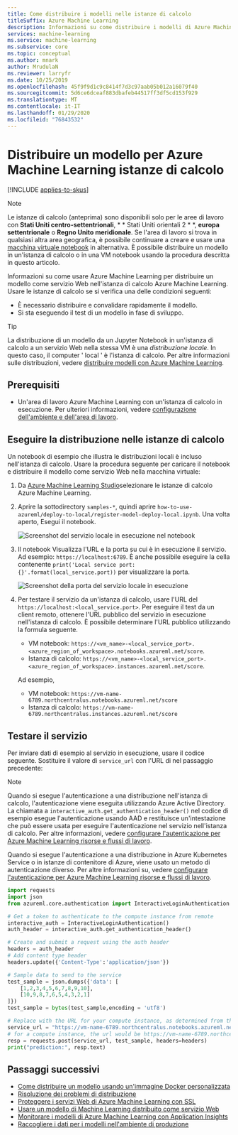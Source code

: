 ```yaml
---
title: Come distribuire i modelli nelle istanze di calcolo
titleSuffix: Azure Machine Learning
description: Informazioni su come distribuire i modelli di Azure Machine Learning come servizio Web usando le istanze di calcolo.
services: machine-learning
ms.service: machine-learning
ms.subservice: core
ms.topic: conceptual
ms.author: mnark
author: MrudulaN
ms.reviewer: larryfr
ms.date: 10/25/2019
ms.openlocfilehash: 45f9f9d1c9c8414f7d3c97aab05b012a16079f40
ms.sourcegitcommit: 5d6ce6dceaf883dbafeb44517ff3df5cd153f929
ms.translationtype: MT
ms.contentlocale: it-IT
ms.lasthandoff: 01/29/2020
ms.locfileid: "76843532"
---
```

# <a name="deploy-a-model-to-azure-machine-learning-compute-instances"></a>Distribuire un modello per Azure Machine Learning istanze di calcolo

[!INCLUDE [applies-to-skus](../../includes/aml-applies-to-basic-enterprise-sku.md)]

> [!NOTE]
> Le istanze di calcolo (anteprima) sono disponibili solo per le aree di lavoro con **Stati Uniti centro-settentrionali**, * * Stati Uniti orientali 2 * *, **europa settentrionale** o **Regno Unito meridionale**.
>Se l'area di lavoro si trova in qualsiasi altra area geografica, è possibile continuare a creare e usare una [macchina virtuale notebook](concept-compute-instance.md#notebookvm) in alternativa.  È possibile distribuire un modello in un'istanza di calcolo o in una VM notebook usando la procedura descritta in questo articolo.

Informazioni su come usare Azure Machine Learning per distribuire un modello come servizio Web nell'istanza di calcolo Azure Machine Learning. Usare le istanze di calcolo se si verifica una delle condizioni seguenti:

- È necessario distribuire e convalidare rapidamente il modello.
- Si sta eseguendo il test di un modello in fase di sviluppo.

> [!TIP]
> La distribuzione di un modello da un Jupyter Notebook in un'istanza di calcolo a un servizio Web nella stessa VM è una _distribuzione locale_. In questo caso, il computer ' local ' è l'istanza di calcolo. Per altre informazioni sulle distribuzioni, vedere [distribuire modelli con Azure Machine Learning](how-to-deploy-and-where.md).

## <a name="prerequisites"></a>Prerequisiti

- Un'area di lavoro Azure Machine Learning con un'istanza di calcolo in esecuzione. Per ulteriori informazioni, vedere [configurazione dell'ambiente e dell'area di lavoro](tutorial-1st-experiment-sdk-setup.md).

## <a name="deploy-to-the-compute-instances"></a>Eseguire la distribuzione nelle istanze di calcolo

Un notebook di esempio che illustra le distribuzioni locali è incluso nell'istanza di calcolo. Usare la procedura seguente per caricare il notebook e distribuire il modello come servizio Web nella macchina virtuale:

1. Da [Azure Machine Learning Studio](https://ml.azure.com)selezionare le istanze di calcolo Azure Machine Learning.

1. Aprire la sottodirectory `samples-*`, quindi aprire `how-to-use-azureml/deploy-to-local/register-model-deploy-local.ipynb`. Una volta aperto, Esegui il notebook.

    ![Screenshot del servizio locale in esecuzione nel notebook](./media/how-to-deploy-local-container-notebook-vm/deploy-local-service.png)

1. Il notebook Visualizza l'URL e la porta su cui è in esecuzione il servizio. Ad esempio: `https://localhost:6789`. È anche possibile eseguire la cella contenente `print('Local service port: {}'.format(local_service.port))` per visualizzare la porta.

    ![Screenshot della porta del servizio locale in esecuzione](./media/how-to-deploy-local-container-notebook-vm/deploy-local-service-port.png)

1. Per testare il servizio da un'istanza di calcolo, usare l'URL del `https://localhost:<local_service.port>`. Per eseguire il test da un client remoto, ottenere l'URL pubblico del servizio in esecuzione nell'istanza di calcolo. È possibile determinare l'URL pubblico utilizzando la formula seguente. 
    * VM notebook: `https://<vm_name>-<local_service_port>.<azure_region_of_workspace>.notebooks.azureml.net/score`. 
    * Istanza di calcolo: `https://<vm_name>-<local_service_port>.<azure_region_of_workspace>.instances.azureml.net/score`. 

    Ad esempio, 
    * VM notebook: `https://vm-name-6789.northcentralus.notebooks.azureml.net/score` 
    * Istanza di calcolo: `https://vm-name-6789.northcentralus.instances.azureml.net/score`

## <a name="test-the-service"></a>Testare il servizio

Per inviare dati di esempio al servizio in esecuzione, usare il codice seguente. Sostituire il valore di `service_url` con l'URL di nel passaggio precedente:

> [!NOTE]
> Quando si esegue l'autenticazione a una distribuzione nell'istanza di calcolo, l'autenticazione viene eseguita utilizzando Azure Active Directory. La chiamata a `interactive_auth.get_authentication_header()` nel codice di esempio esegue l'autenticazione usando AAD e restituisce un'intestazione che può essere usata per eseguire l'autenticazione nel servizio nell'istanza di calcolo. Per altre informazioni, vedere [configurare l'autenticazione per Azure Machine Learning risorse e flussi di lavoro](how-to-setup-authentication.md#interactive-authentication).
>
> Quando si esegue l'autenticazione a una distribuzione in Azure Kubernetes Service o in istanze di contenitore di Azure, viene usato un metodo di autenticazione diverso. Per altre informazioni su, vedere [configurare l'autenticazione per Azure Machine Learning risorse e flussi di lavoro](how-to-setup-authentication.md#web-service-authentication).

```python
import requests
import json
from azureml.core.authentication import InteractiveLoginAuthentication

# Get a token to authenticate to the compute instance from remote
interactive_auth = InteractiveLoginAuthentication()
auth_header = interactive_auth.get_authentication_header()

# Create and submit a request using the auth header
headers = auth_header
# Add content type header
headers.update({'Content-Type':'application/json'})

# Sample data to send to the service
test_sample = json.dumps({'data': [
    [1,2,3,4,5,6,7,8,9,10],
    [10,9,8,7,6,5,4,3,2,1]
]})
test_sample = bytes(test_sample,encoding = 'utf8')

# Replace with the URL for your compute instance, as determined from the previous section
service_url = "https://vm-name-6789.northcentralus.notebooks.azureml.net/score"
# for a compute instance, the url would be https://vm-name-6789.northcentralus.instances.azureml.net/score
resp = requests.post(service_url, test_sample, headers=headers)
print("prediction:", resp.text)
```

## <a name="next-steps"></a>Passaggi successivi

* [Come distribuire un modello usando un'immagine Docker personalizzata](how-to-deploy-custom-docker-image.md)
* [Risoluzione dei problemi di distribuzione](how-to-troubleshoot-deployment.md)
* [Proteggere i servizi Web di Azure Machine Learning con SSL](how-to-secure-web-service.md)
* [Usare un modello di Machine Learning distribuito come servizio Web](how-to-consume-web-service.md)
* [Monitorare i modelli di Azure Machine Learning con Application Insights](how-to-enable-app-insights.md)
* [Raccogliere i dati per i modelli nell'ambiente di produzione](how-to-enable-data-collection.md)
